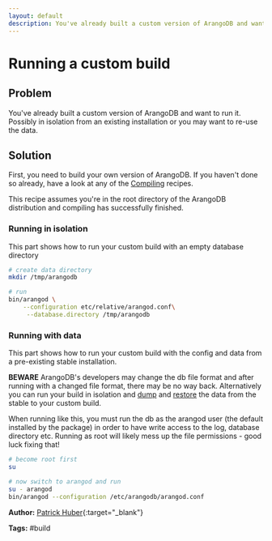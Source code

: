 ```yaml
---
layout: default
description: You've already built a custom version of ArangoDB and want to run it
---
```

Running a custom build
======================

Problem
-------

You've already built a custom version of ArangoDB and want to run it. Possibly in isolation from an existing installation or you may want to re-use the data.

Solution
--------

First, you need to build your own version of ArangoDB. If you haven't done so already, have a look at any of the [Compiling](compiling.html) recipes.

This recipe assumes you're in the root directory of the ArangoDB distribution and compiling has successfully finished.

### Running in isolation

This part shows how to run your custom build with an empty database directory

```bash
# create data directory
mkdir /tmp/arangodb

# run
bin/arangod \
    --configuration etc/relative/arangod.conf\
     --database.directory /tmp/arangodb
```

### Running with data

This part shows how to run your custom build with the config and data from a pre-existing stable installation.

**BEWARE** ArangoDB's developers may change the db file format and after running with a changed file format, there may be no way back. Alternatively you can run your build in isolation and [dump](../manual/administration-arangodump.html) and [restore](../manual/administration-arangorestore.html) the data from the stable to your custom build.

When running like this, you must run the db as the arangod user (the default installed by the package) in order to have write access to the log, database directory etc. Running as root will likely mess up the file permissions - good luck fixing that!

```bash
# become root first
su

# now switch to arangod and run
su - arangod
bin/arangod --configuration /etc/arangodb/arangod.conf
```

**Author:** [Patrick Huber](https://github.com/stackmagic){:target="_blank"}

**Tags:** #build
